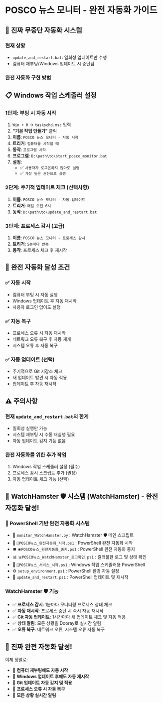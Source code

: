 # POSCO 뉴스 모니터 - 완전 자동화 가이드

## 🎯 **진짜 무중단 자동화 시스템**

### **현재 상황**
- `update_and_restart.bat`: 일회성 업데이트만 수행
- 컴퓨터 재부팅/Windows 업데이트 시 중단됨

### **완전 자동화 구현 방법**

## 📋 **Windows 작업 스케줄러 설정**

### **1단계: 부팅 시 자동 시작**
1. `Win + R` → `taskschd.msc` 입력
2. **"기본 작업 만들기"** 클릭
3. **이름**: `POSCO 뉴스 모니터 - 자동 시작`
4. **트리거**: `컴퓨터를 시작할 때`
5. **동작**: `프로그램 시작`
6. **프로그램**: `D:\path\to\start_posco_monitor.bat`
7. **설정**: 
   - ✅ `사용자가 로그온하지 않아도 실행`
   - ✅ `가장 높은 권한으로 실행`

### **2단계: 주기적 업데이트 체크 (선택사항)**
1. **이름**: `POSCO 뉴스 모니터 - 자동 업데이트`
2. **트리거**: `매일 오전 6시`
3. **동작**: `D:\path\to\update_and_restart.bat`

### **3단계: 프로세스 감시 (고급)**
1. **이름**: `POSCO 뉴스 모니터 - 프로세스 감시`
2. **트리거**: `5분마다 반복`
3. **동작**: 프로세스 체크 후 재시작

## 🚀 **완전 자동화 달성 조건**

### **✅ 자동 시작**
- 컴퓨터 부팅 시 자동 실행
- Windows 업데이트 후 자동 재시작
- 사용자 로그인 없이도 실행

### **✅ 자동 복구**
- 프로세스 오류 시 자동 재시작
- 네트워크 오류 복구 후 자동 재개
- 시스템 오류 후 자동 복구

### **✅ 자동 업데이트 (선택)**
- 주기적으로 Git 저장소 체크
- 새 업데이트 발견 시 자동 적용
- 업데이트 후 자동 재시작

## ⚠️ **주의사항**

### **현재 `update_and_restart.bat`의 한계**
- 일회성 실행만 가능
- 시스템 재부팅 시 수동 재실행 필요
- 자동 업데이트 감지 기능 없음

### **완전 자동화를 위한 추가 작업**
1. Windows 작업 스케줄러 설정 (필수)
2. 프로세스 감시 스크립트 추가 (권장)
3. 자동 업데이트 체크 기능 (선택)

## 🐹 **WatchHamster 🛡️ 시스템 (WatchHamster) - 완전 자동화 달성!**

### **🚀 PowerShell 기반 완전 자동화 시스템**
- 📁 `monitor_WatchHamster.py` : WatchHamster 🛡️ 메인 스크립트
- 🚀 `🚀POSCO뉴스_완전자동화_시작.ps1` : PowerShell 완전 자동화 시작
- ⏹️ `⏹️POSCO뉴스_완전자동화_중지.ps1` : PowerShell 완전 자동화 중지
- 📊 `📊POSCO뉴스_WatchHamster_로그확인.ps1` : 컬러풀한 로그 및 상태 확인
- 🔧 `🔧POSCO뉴스_서비스_시작.ps1` : Windows 작업 스케줄러용 PowerShell
- ⚙️ `setup_environment.ps1` : PowerShell 환경 자동 설정
- 🔄 `update_and_restart.ps1` : PowerShell 업데이트 및 재시작

### **WatchHamster 🛡️ 기능**
- ✅ **프로세스 감시**: 1분마다 모니터링 프로세스 상태 체크
- ✅ **자동 재시작**: 프로세스 중단 시 즉시 자동 재시작
- ✅ **Git 자동 업데이트**: 1시간마다 새 업데이트 체크 및 자동 적용
- ✅ **상태 알림**: 모든 상황을 Dooray로 실시간 알림
- ✅ **오류 복구**: 네트워크 오류, 시스템 오류 자동 복구

## 🎯 **진짜 완전 자동화 달성!**

이제 정말로:
- 🔄 **컴퓨터 재부팅해도 자동 시작**
- 🔄 **Windows 업데이트 후에도 자동 재시작**
- 🔄 **Git 업데이트 자동 감지 및 적용**
- 🔄 **프로세스 오류 시 자동 복구**
- 🔄 **모든 상황 실시간 알림**